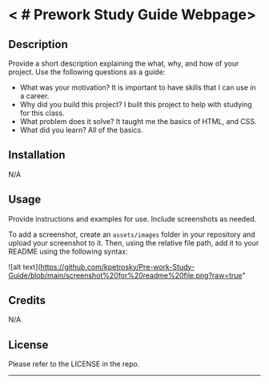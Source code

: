 # <  # Prework Study Guide Webpage>

## Description

Provide a short description explaining the what, why, and how of your project. Use the following questions as a guide:

- What was your motivation? It is important to have skills that I can use in a career.
- Why did you build this project?  I built this project to help with studying for this class. 
- What problem does it solve? It taught me the basics of HTML, and CSS.
- What did you learn? All of the basics. 

## Installation

N/A

## Usage

Provide instructions and examples for use. Include screenshots as needed.

To add a screenshot, create an `assets/images` folder in your repository and upload your screenshot to it. Then, using the relative file path, add it to your README using the following syntax:

![alt text](https://github.com/kpetrosky/Pre-work-Study-Guide/blob/main/screenshot%20for%20readme%20file.png?raw=true"

## Credits

N/A

## License

Please refer to the LICENSE in the repo.

---
